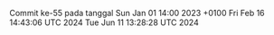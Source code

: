 Commit ke-55 pada tanggal Sun Jan 01 14:00 2023 +0100
Fri Feb 16 14:43:06 UTC 2024
Tue Jun 11 13:28:28 UTC 2024
